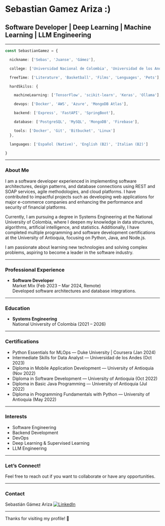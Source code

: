 # Sebastian Gamez Ariza :)

## Software Developer | Deep Learning | Machine Learning | LLM Engineering

---

```ts
const SebastianGamez = {

  nickname: ['Sebas', 'Juanse', 'Gámez'],

  college: ['Universidad Nacional de Colombia', 'Universidad de los Andes', 'Universidad de Antiquia', 'Duke University'],

  freeTime: ['Literature', 'Basketball', 'Films', 'Lenguages', 'Pets'],

  hardSkilss: {

    machineLearning: ['TensorFlow', 'scikit-learn', 'Keras', 'Ollama'],

    devops: ['Docker', 'AWS', 'Azure', 'MongoDB Atlas'],

    backend: ['Express', 'FastAPI', 'SpringBoot'],

    database: ['PostgreSQL', 'MySQL', 'MongoDB', 'Firebase'],

    tools: ['Docker', 'Git', 'Bitbucket', 'Linux']
  },

  languages: ['Español (Native)', 'English (B2)', 'Italian (B2)']

}
```
---

### About Me

I am a software developer experienced in implementing software architectures, design patterns, and database connections using REST and SOAP services, agile methodologies, and cloud platforms. I have contributed to impactful projects such as developing web applications for major e-commerce companies and enhancing the performance and security of financial platforms.

Currently, I am pursuing a degree in Systems Engineering at the National University of Colombia, where I deepen my knowledge in data structures, algorithms, artificial intelligence, and statistics. Additionally, I have completed multiple programming and software development certifications at the University of Antioquia, focusing on Python, Java, and Node.js.

I am passionate about learning new technologies and solving complex problems, aspiring to become a leader in the software industry.

---

### Professional Experience

- **Software Developer**  
  Market Mix (Feb 2023 – Mar 2024, Remote)  
  Developed software architectures and database integrations.

---

### Education

- **Systems Engineering**  
  National University of Colombia (2021 – 2026)

---

### Certifications

- Python Essentials for MLOps — Duke University | Coursera (Jan 2024)  
- Intermediate Skills for Data Analyst — Universidad de los Andes (Oct 2023)  
- Diploma in Mobile Application Development — University of Antioquia (Nov 2022)  
- Diploma in Software Development — University of Antioquia (Oct 2022)  
- Diploma in Basic Java Programming — University of Antioquia (Jul 2022)  
- Diploma in Programming Fundamentals with Python — University of Antioquia (May 2022)

---

### Interests

- Software Engineering  
- Backend Development  
- DevOps  
- Deep Learning & Supervised Learning
- LLM Engineering

---

### Let’s Connect!

Feel free to reach out if you want to collaborate or have any opportunities.

---

### Contact

Sebastián Gámez Ariza [![LinkedIn](https://i.sstatic.net/gVE0j.png)](https://www.linkedin.com/in/sebastian-gamez-ariza-0963b7228/)

---

Thanks for visiting my profile! 🚀
